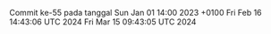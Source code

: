Commit ke-55 pada tanggal Sun Jan 01 14:00 2023 +0100
Fri Feb 16 14:43:06 UTC 2024
Fri Mar 15 09:43:05 UTC 2024
